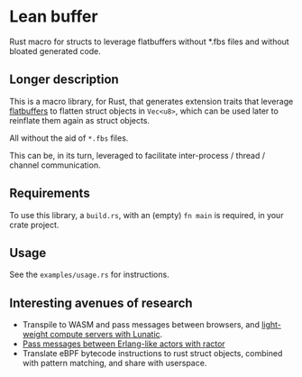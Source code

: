 # Lean buffer

Rust macro for structs to leverage flatbuffers without *.fbs files and without bloated generated code.

## Longer description
This is a macro library, for Rust, that generates extension traits that 
leverage [flatbuffers](https://google.github.io/flatbuffers/flatbuffers_guide_use_rust.html)
to flatten struct objects in `Vec<u8>`,
which can be used later to reinflate them again as struct objects.

All without the aid of `*.fbs` files.

This can be, in its turn, leveraged to facilitate inter-process / thread / channel communication.

## Requirements
To use this library, a `build.rs`, with an (empty) `fn main` is required,
in your crate project.

## Usage
See the `examples/usage.rs` for instructions.

## Interesting avenues of research
* Transpile to WASM and pass messages between browsers, and [light-weight compute servers with Lunatic](https://github.com/lunatic-solutions/lunatic).
* [Pass messages between Erlang-like actors with ractor](https://github.com/slawlor/ractor)
* Translate eBPF bytecode instructions to rust struct objects, combined with pattern matching, and share with userspace.